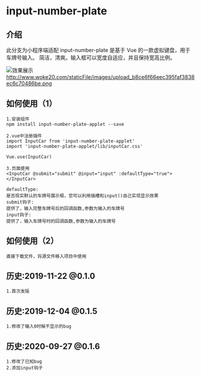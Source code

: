 # input-number-plate

## 介绍

此分支为小程序端适配
input-number-plate 是基于 Vue 的一款虚拟键盘，用于车牌号输入。
简洁，清爽。输入框可以宽度自适应，并且保持宽高比例。

![效果展示](http://www.woke20.com/staticFile/images/upload_b8ce6f66eec395faf3838ec6c70486be.png)
http://www.woke20.com/staticFile/images/upload_b8ce6f66eec395faf3838ec6c70486be.png

## 如何使用（1）

```
1.安装组件
npm install input-number-plate-applet --save
```

```
2.vue中注册插件
import InputCar from 'input-number-plate-applet'
import 'input-number-plate-applet/lib/inputCar.css'

Vue.use(InputCar)
```

```
3.页面使用
<InputCar @submit="submit" @input="input" :defaultType="true"></InputCar>

defaultType:
是否现实默认的车牌号展示框，您可以利用插槽和input()自己实现显示效果
submit钩子:
提供了，输入完整车牌号后的回调函数,参数为输入的车牌号
input钩子:
提供了，输入车牌号时的回调函数,参数为输入的车牌号
```

## 如何使用（2）

```
直接下载文件，将源文件移入项目中使用
```

## 历史:2019-11-22 @0.1.0

```
1.首次发版
```

## 历史:2019-12-04 @0.1.5

```
1.修改了输入0时候不显示的bug
```

## 历史:2020-09-27 @0.1.6

```
1.修改了已知bug
2.添加input钩子
```

